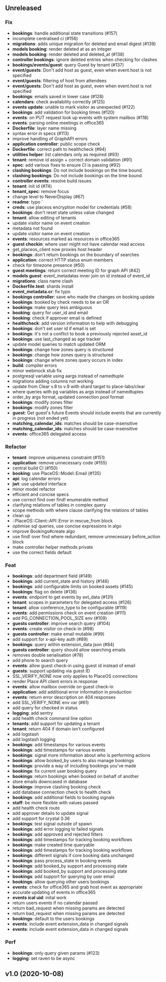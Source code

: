 ## Unreleased

### Fix

- **bookings**: handle additional state transitions (#157)
- incomplete centralised ci (#156)
- **migrations**: adds unique migration for deleted and email digest (#139)
- **models booking**: render deleted at as an integer
- **models booking**: render deleted and deleted_at (#138)
- **controller bookings**: ignore deleted entries when checking for clashes
- **bookings/events/guest**: query Guest by tenant (#137)
- **event/guests**: Don't add host as guest, even when event.host is not specified
- **event/guests**: filtering of host from attendees
- **event/guests**: Don't add host as guest, even when event.host is not specified
- **bookings**: emails saved in lower case (#128)
- **calendars**: check availability correctly (#125)
- **events update**: unable to mark visitor as unexpected (#122)
- **bookings**: add validation for booking times (#120)
- **events**: on PUT request look up events with system mailbox (#118)
- **events**: parsing online meetings in office365
- **Dockerfile**: layer name missing
- syntax error in specs (#113)
- improve handling of GraphAPI errors
- **application controller**: public scope check
- **Dockerfile**: correct path to healthcheck (#94)
- **utilities helper**: list calendars only as required (#93)
- **tenant**: remove id assign + correct domain validation (#91)
- **spec**: add various fixes to ensure CI is passing (#92)
- **clashing bookings**: Do not include bookings on the time bound.
- **clashing bookings**: Do not include bookings on the time bound.
- **controller events**: resolve build issues
- **tenant**: init id (#74)
- **tenant_spec**: remove focus
- change level to NeverDisplay (#67)
- **readme**: typo `
- **creds**: use placeos encryption model for credentials (#58)
- **bookings**: don't reset state unless value changed
- **tenant**: allow editing of tenants
- update visitor name on event creation
- metadata not found
- update visitor name on event creation
- **events**: resources marked as resources in office365
- **guest checkin**: where user might not have calendar read access
- get_placeos_client now proxies host header
- **bookings**: don't return bookings on the boundary of searches
- **application**: correct HTTP status enum members
- check for timezone presence (#50)
- **guest meetings**: return correct meeting ID for graph API (#42)
- **models guest**: event_metadatas inner join on id instead of event_id
- **migrations**: class name clash
- **Dockerfile.test**: shards install
- **event_metadata.cr**: fix typo
- **bookings controller**: save who made the changes on booking update
- **bookings**: booked by check needs to be an OR
- **bookings**: make query less ambiguous
- **booking**: query for user_id and email
- **booking**: check if approver email is defined
- **healthcheck**: add version information to help with debugging
- **bookings**: don't set user id if email is set
- **bookings**: it's not a conflict to book a previously rejected asset_id
- **bookings**: use last_changed as age tracker
- update model queries to match updated ORM
- **bookings**: change how zones query is structured
- **bookings**: change how zones query is structured
- **bookings**: change where zones query occurs in index
- **build**: compiler errors
- minor webmock stub fix
- postgresql variable using aargs instead of namedtuple
- migrations adding columns not working
- update from Clear v.8 to v.9 with shard target to place-labs/clear
- where queries with pg variables as args instead of namedtuples
- order_by args format, updated connection pool format
- **bookings**: modify zones filter
- **bookings**: modify zones filter
- **guest**: Get guest's future Events should include events that are currently in progress (not ended yet)
- **matching_calendar_ids**: matches should be case-insensitive
- **matching_calendar_ids**: matches should be case-insensitive
- **events**: office365 delegated access

### Refactor

- **tenant**: improve uniqueness constraint (#151)
- **application**: remove unnecessary code (#155)
- central build CI (#150)
- **booking**: use PlaceOS::Model::Email (#135)
- **api**: log calendar errors
- **jwt**: use updated interface
- minor model refactor
- efficient and concise specs
- use correct find over find! enumerable method
- clarifying relations of tables in complex query
- scope methods with where clause clarifying the relations of tables
- clean up
- ::PlaceOS::Client::API::Error in rescue_from block
- optimise sql queries, use concise expressions in algo
- improve Bookings#create algo
- use find! over find where redundant, remove unnecessary before_action block
- make controller helper methods private
- use the correct fields default

### Feat

- **bookings**: add department field (#149)
- **bookings**: add current_state and history (#146)
- **bookings**: add configurable limits on booked assets (#145)
- **bookings**: flag on delete (#136)
- **events**: endpoint to get events by ext_data (#131)
- **tenant**: scopes in parameters for delegated access (#126)
- **tenant**: allow conference_type to be configurable (#119)
- **events**: add permissions check on event creation (#111)
- add PG_CONNECTION_POOL_SIZE env (#109)
- **guests controller**: improve search query (#104)
- **events**: create visitor on check-in (#98)
- **guests controller**: make email mutable (#99)
- add support for x-api-key auth (#89)
- **bookings**: query within extension_data json (#84)
- **guests controller**: query should allow searching emails
- removes double serialisation (#78)
- add phone to search query
- **events**: allow guest check-in using guest id instead of email
- **guests**: support updating via guest ID
- SSL_VERIFY_NONE now only applies to PlaceOS connections
- render Place API client errors in response
- **events**: allow mailbox override on guest check-in
- **application**: add additional error information in production
- **events**: return error description on 404 responses
- add SSL_VERIFY_NONE env var (#61)
- add query for checked in status
- **logging**: add sentry
- add health check command line option
- **tenants**: add support for updating a tenant
- **tenant**: return 404 if domain isn't configured
- add logstash
- add logstash logging
- **bookings**: add timestamps for various events
- **bookings**: add timestamps for various events
- **bookings**: signal more information about who is performing actions
- **bookings**: allow booked_by users to also manage bookings
- **bookings**: provide a way of including bookings you've made
- **bookings**: fix current user booking query
- **bookings**: return bookings when booked on behalf of another
- store emails downcased in database
- **bookings**: improve clashing booking check
- add database connection check to health check
- **bookings**: add additional fields to booking signals
- **staff**: be more flexible with values passed
- add health check route
- add approver details to update signal
- add support for crystal 0.36
- **bookings**: test signal outside of spawn
- **bookings**: add error logging to failed signals
- **bookings**: add approved and rejected filters
- **bookings**: add timestamps for tracking booking workflows
- **bookings**: make created time queryable
- **bookings**: add timestamps for tracking booking workflows
- **bookings**: different signals if core booking data unchanged
- **bookings**: pass process_state in booking events
- **bookings**: add booked_by support and processing state
- **bookings**: add booked_by support and processing state
- **bookings**: add support for querying by user email
- **bookings**: allow querying other users bookings
- **events**: check for office365 and grab host event as appropriate
- accurate updating of events in office365
- **events ical uid**: inital work
- return users events if no calendar passed
- return bad_request when missing params are detected
- return bad_request when missing params are detected
- **bookings**: default to the users bookings
- **events**: include event extension_data in changed signals
- **events**: include event extension_data in changed signals

### Perf

- **bookings**: only query given params (#123)
- **logging**: set raven to be async

## v1.0 (2020-10-08)
